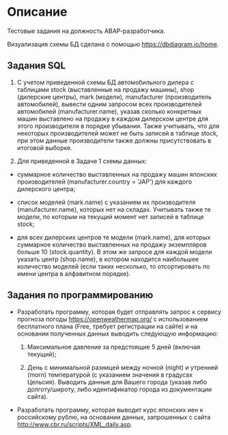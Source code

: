 # Описание

Тестовые задания на должность АВАР-разработчика.

Визуализация схемы БД сделана с помощью https://dbdiagram.io/home.


## Задания SQL

1. С учетом приведенной схемы БД автомобильного дилера с таблицами stock (выставленные на продажу машины), shop (дилерские центры), mark (модели), manufacturer (производитель автомобилей), вывести одним запросом всех производителей автомобилей (manufacturer.name), указав сколько конкретных машин выставлено на продажу в каждом дилерском центре для этого производителя в порядке убывания. Также учитывать, что для некоторых производителей может не быть записей в таблице stock, при этом данные производители также должны присутствовать в итоговой выборке.

2. Для приведенной в Задаче 1 схемы данных:

  * суммарное количество выставленных на продажу машин японских производителей (manufacturer.country = 'JAP') для каждого дилерского центра;

  * список моделей (mark.name) с указанием их производителя (manufacturer.name), которых нет на складах. Учитывать также те модели, по которым на текущий момент нет записей в таблице stock;

  * для всех дилерских центров те модели (mark.name), для которых суммарное количество выставленных на продажу экземпляров больше 10 (stock.quantity). В этом же запросе для каждой модели указать центр (shop.name), в котором находится наибольшее количество моделей (если таких несколько, то отсортировать по имени центра в алфавитном порядке).

## Задания по программированию

* Разработать программу, которая будет отправлять запрос к сервису прогноза погоды https://openweathermap.org/  с использованием бесплатного плана (Free, требует регистрации на сайте) и на основании полученных данных выводить следующую информацию:

  1. Максимальное давление за предстоящие 5 дней (включая текущий);

  2. День с минимальной разницей между ночной (night) и утренней (morn) температурой (с указанием значения в градусах Цельсия). Выводить данные для Вашего города (указав либо долготу/широту, либо идентификатор города из документации сайта).

* Разработать программу, которая выводит курс японских иен к российскому рублю, на основании данных, запрошенных с сайта http://www.cbr.ru/scripts/XML_daily.asp.
